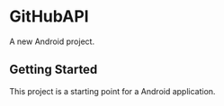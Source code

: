 # GitHubAPI

A new Android project.

## Getting Started

This project is a starting point for a Android application.

